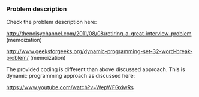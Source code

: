 ### Problem description

Check the problem description here:

http://thenoisychannel.com/2011/08/08/retiring-a-great-interview-problem (memoization)

http://www.geeksforgeeks.org/dynamic-programming-set-32-word-break-problem/ (memoization)


The provided coding is different than above discussed approach.
This is dynamic programming approach as discussed here:

https://www.youtube.com/watch?v=WepWFGxiwRs